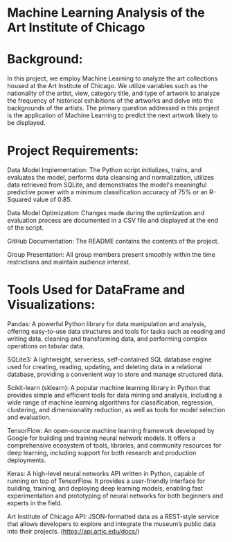 # Machine Learning Analysis of the Art Institute of Chicago

# Background:

In this project, we employ Machine Learning to analyze the art collections housed at the Art Institute of Chicago. We utilize variables such as the nationality of the artist, view, category title, and type of artwork to analyze the frequency of historical exhibitions of the artworks and delve into the backgrounds of the artists. The primary question addressed in this project is the application of Machine Learning to predict the next artwork likely to be displayed.


# Project Requirements:

Data Model Implementation: The Python script initializes, trains, and evaluates the model, performs data cleansing and normalization, utilizes data retrieved from SQLite, and demonstrates the model's meaningful predictive power with a minimum classification accuracy of 75% or an R-Squared value of 0.85.

Data Model Optimization: Changes made during the optimization and evaluation process are documented in a CSV file and displayed at the end of the script.

GitHub Documentation: The README contains the contents of the project.

Group Presentation: All group members present smoothly within the time restrictions and maintain audience interest.



# Tools Used for DataFrame and Visualizations:

Pandas: A powerful Python library for data manipulation and analysis, offering easy-to-use data structures and tools for tasks such as reading and writing data, cleaning and transforming data, and performing complex operations on tabular data.

SQLite3: A lightweight, serverless, self-contained SQL database engine used for creating, reading, updating, and deleting data in a relational database, providing a convenient way to store and manage structured data.

Scikit-learn (sklearn): A popular machine learning library in Python that provides simple and efficient tools for data mining and analysis, including a wide range of machine learning algorithms for classification, regression, clustering, and dimensionality reduction, as well as tools for model selection and evaluation.

TensorFlow: An open-source machine learning framework developed by Google for building and training neural network models. It offers a comprehensive ecosystem of tools, libraries, and community resources for deep learning, including support for both research and production deployments.

Keras: A high-level neural networks API written in Python, capable of running on top of TensorFlow. It provides a user-friendly interface for building, training, and deploying deep learning models, enabling fast experimentation and prototyping of neural networks for both beginners and experts in the field.

Art Institute of Chicago API: JSON-formatted data as a REST-style service that allows developers to explore and integrate the museum’s public data into their projects. (https://api.artic.edu/docs/)

